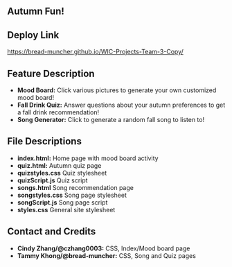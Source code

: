 
## Autumn Fun!
## Deploy Link
https://bread-muncher.github.io/WIC-Projects-Team-3-Copy/
## Feature Description
- **Mood Board:** Click various pictures to generate your own customized mood board!
- **Fall Drink Quiz:** Answer questions about your autumn preferences to get a fall drink recommendation!
- **Song Generator:** Click to generate a random fall song to listen to!
## File Descriptions
- **index.html:** Home page with mood board activity
- **quiz.html:** Autumn quiz page
- **quizstyles.css** Quiz stylesheet
- **quizScript.js** Quiz script
- **songs.html** Song recommendation page
- **songstyles.css** Song page stylesheet
- **songScript.js** Song page script
- **styles.css** General site stylesheet
## Contact and Credits
- **Cindy Zhang/@czhang0003:** CSS, Index/Mood board page
- **Tammy Khong/@bread-muncher:** CSS, Song and Quiz pages
